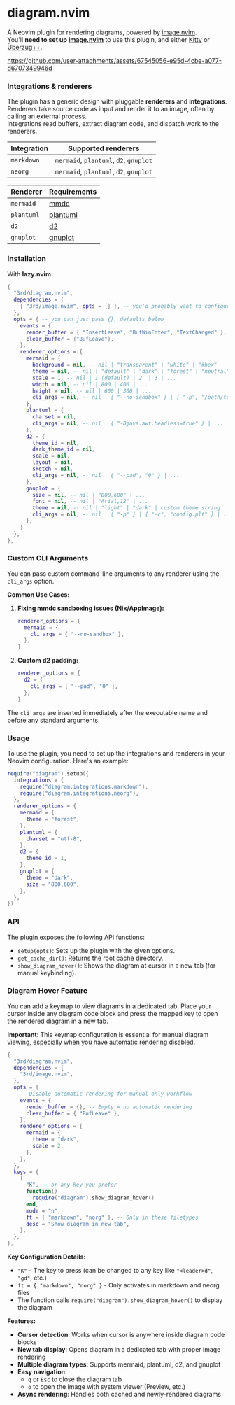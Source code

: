 # diagram.nvim

A Neovim plugin for rendering diagrams, powered by [image.nvim](https://github.com/3rd/image.nvim).
\
You'll **need to set up [image.nvim](https://github.com/3rd/image.nvim)** to use this plugin, and either [Kitty](https://github.com/kovidgoyal/kitty) or [Überzug++](https://github.com/jstkdng/ueberzugpp).

<https://github.com/user-attachments/assets/67545056-e95d-4cbe-a077-d6707349946d>

### Integrations & renderers

The plugin has a generic design with pluggable **renderers** and **integrations**.
\
Renderers take source code as input and render it to an image, often by calling an external process.
\
Integrations read buffers, extract diagram code, and dispatch work to the renderers.

| Integration | Supported renderers                          |
| ----------- | ------------------------------------------- |
| `markdown`  | `mermaid`, `plantuml`, `d2`, `gnuplot`      |
| `neorg`     | `mermaid`, `plantuml`, `d2`, `gnuplot`      |

| Renderer   | Requirements                                      |
| ---------- | ------------------------------------------------- |
| `mermaid`  | [mmdc](https://github.com/mermaid-js/mermaid-cli) |
| `plantuml` | [plantuml](https://plantuml.com/download)         |
| `d2`       | [d2](https://d2lang.com/)                         |
| `gnuplot`  | [gnuplot](http://gnuplot.info/)                   |

### Installation

With **lazy.nvim**:

```lua
{
  "3rd/diagram.nvim",
  dependencies = {
    { "3rd/image.nvim", opts = {} }, -- you'd probably want to configure image.nvim manually instead of doing this
  },
  opts = { -- you can just pass {}, defaults below
    events = {
      render_buffer = { "InsertLeave", "BufWinEnter", "TextChanged" },
      clear_buffer = {"BufLeave"},
    },
    renderer_options = {
      mermaid = {
        background = nil, -- nil | "transparent" | "white" | "#hex"
        theme = nil, -- nil | "default" | "dark" | "forest" | "neutral"
        scale = 1, -- nil | 1 (default) | 2  | 3 | ...
        width = nil, -- nil | 800 | 400 | ...
        height = nil, -- nil | 600 | 300 | ...
        cli_args = nil, -- nil | { "--no-sandbox" } | { "-p", "/path/to/puppeteer" } | ...
      },
      plantuml = {
        charset = nil,
        cli_args = nil, -- nil | { "-Djava.awt.headless=true" } | ...
      },
      d2 = {
        theme_id = nil,
        dark_theme_id = nil,
        scale = nil,
        layout = nil,
        sketch = nil,
        cli_args = nil, -- nil | { "--pad", "0" } | ...
      },
      gnuplot = {
        size = nil, -- nil | "800,600" | ...
        font = nil, -- nil | "Arial,12" | ...
        theme = nil, -- nil | "light" | "dark" | custom theme string
        cli_args = nil, -- nil | { "-p" } | { "-c", "config.plt" } | ...
      },
    }
  },
},
```

### Custom CLI Arguments

You can pass custom command-line arguments to any renderer using the `cli_args` option.

**Common Use Cases:**

1. **Fixing mmdc sandboxing issues (Nix/AppImage):**
   ```lua
   renderer_options = {
     mermaid = {
       cli_args = { "--no-sandbox" },
     },
   }
   ```

2. **Custom d2 padding:**
   ```lua
   renderer_options = {
     d2 = {
       cli_args = { "--pad", "0" },
     },
   }
   ```

The `cli_args` are inserted immediately after the executable name and before any standard arguments.

### Usage

To use the plugin, you need to set up the integrations and renderers in your Neovim configuration. Here's an example:

```lua
require("diagram").setup({
  integrations = {
    require("diagram.integrations.markdown"),
    require("diagram.integrations.neorg"),
  },
  renderer_options = {
    mermaid = {
      theme = "forest",
    },
    plantuml = {
      charset = "utf-8",
    },
    d2 = {
      theme_id = 1,
    },
    gnuplot = {
      theme = "dark",
      size = "800,600",
    },
  },
})
```

### API

The plugin exposes the following API functions:

- `setup(opts)`: Sets up the plugin with the given options.
- `get_cache_dir()`: Returns the root cache directory.
- `show_diagram_hover()`: Shows the diagram at cursor in a new tab (for manual keybinding).

### Diagram Hover Feature

You can add a keymap to view diagrams in a dedicated tab. Place your cursor inside any diagram code block and press the mapped key to open the rendered diagram in a new tab.

**Important**: This keymap configuration is essential for manual diagram viewing, especially when you have automatic rendering disabled.

```lua
{
  "3rd/diagram.nvim",
  dependencies = {
    "3rd/image.nvim",
  },
  opts = {
    -- Disable automatic rendering for manual-only workflow
    events = {
      render_buffer = {}, -- Empty = no automatic rendering
      clear_buffer = { "BufLeave" },
    },
    renderer_options = {
      mermaid = {
        theme = "dark",
        scale = 2,
      },
    },
  },
  keys = {
    {
      "K", -- or any key you prefer
      function()
        require("diagram").show_diagram_hover()
      end,
      mode = "n",
      ft = { "markdown", "norg" }, -- Only in these filetypes
      desc = "Show diagram in new tab",
    },
  },
},
```

**Key Configuration Details:**
- `"K"` - The key to press (can be changed to any key like `"<leader>d"`, `"gd"`, etc.)
- `ft = { "markdown", "norg" }` - Only activates in markdown and neorg files
- The function calls `require("diagram").show_diagram_hover()` to display the diagram

**Features:**
- **Cursor detection**: Works when cursor is anywhere inside diagram code blocks
- **New tab display**: Opens diagram in a dedicated tab with proper image rendering
- **Multiple diagram types**: Supports mermaid, plantuml, d2, and gnuplot
- **Easy navigation**:
  - `q` or `Esc` to close the diagram tab
  - `o` to open the image with system viewer (Preview, etc.)
- **Async rendering**: Handles both cached and newly-rendered diagrams
